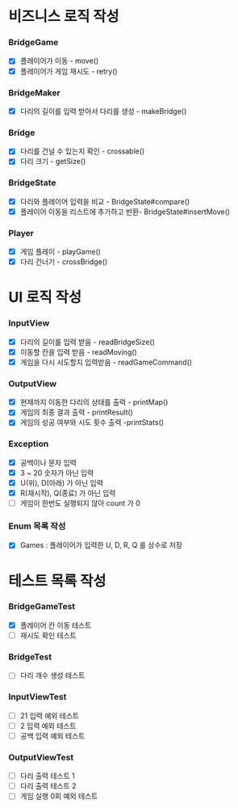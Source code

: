 # 비즈니스 로직 작성
### BridgeGame
- [x] 플레이어가 이동 - move()
- [x] 플레이어가 게임 재시도 - retry()
### BridgeMaker
- [x] 다리의 길이를 입력 받아서 다리를 생성 - makeBridge()
### Bridge
- [x] 다리를 건널 수 있는지 확인 - crossable()
- [x] 다리 크기 - getSize()
### BridgeState
- [x] 다리와 플레이어 입력을 비교 - BridgeState#compare()
- [x] 플레이어 이동을 리스트에 추가하고 반환- BridgeState#insertMove()
### Player
- [x] 게임 플레이 - playGame()
- [X] 다리 건너기 - crossBridge()
# UI 로직 작성
### InputView
- [x] 다리의 길이를 입력 받음 - readBridgeSize()
- [x] 이동할 칸을 입력 받음 - readMoving()
- [x] 게임을 다시 시도할지 입력받음 - readGameCommand()
### OutputView
- [x] 현재까지 이동한 다리의 상태를 출력 - printMap()
- [x] 게임의 최종 결과 출력 - printResult()
- [x] 게임의 성공 여부와 시도 횟수 출력 -printStats()
### Exception
- [x] 공백이나 문자 입력
- [x] 3 ~ 20 숫자가 아닌 입력
- [x] U(위), D(아래) 가 아닌 입력
- [x] R(재시작), Q(종료) 가 아닌 입력
- [ ] 게임이 한번도 실행되지 않아 count 가 0 
### Enum 목록 작성
- [X] Games : 플레이어가 입력한 U, D, R, Q 를 상수로 저장

# 테스트 목록 작성
### BridgeGameTest
- [x] 플레이어 칸 이동 테스트
- [ ] 재시도 확인 테스트
### BridgeTest
- [ ] 다리 개수 생성 테스트
### InputViewTest
- [ ] 21 입력 예외 테스트
- [ ] 2 입력 예외 테스트
- [ ] 공백 입력 예외 테스트
### OutputViewTest
- [ ] 다리 출력 테스트 1
- [ ] 다리 출력 테스트 2
- [ ] 게임 실행 0회 예외 테스트